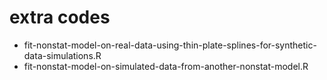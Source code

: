# extra codes

- fit-nonstat-model-on-real-data-using-thin-plate-splines-for-synthetic-data-simulations.R
- fit-nonstat-model-on-simulated-data-from-another-nonstat-model.R
